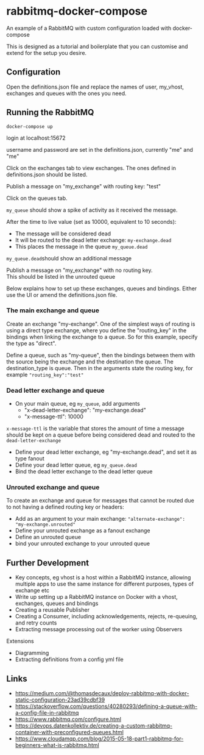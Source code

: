 # rabbitmq-docker-compose

An example of a RabbitMQ with custom configuration loaded with docker-compose

This is designed as a tutorial and boilerplate that you can customise and extend for the setup you desire.

## Configuration

Open the definitions.json file and replace the names of user, my_vhost, exchanges and queues with the ones you need.

## Running the RabbitMQ

`docker-compose up`

login at localhost:15672

username and password are set in the definitions.json, currently "me" and "me"

Click on the exchanges tab to view exchanges. The ones defined in definitions.json should be listed.

Publish a message on "my_exchange" with routing key: "test"  

Click on the queues tab.

`my_queue` should show a spike of activity as it received the message.

After the time to live value (set as 10000, equivalent to 10 seconds):
- The message will be considered dead
- It will be routed to the dead letter exchange: `my-exchange.dead`
- This places the message in the queue `my_queue.dead`

`my_queue.dead`should show an additional message

Publish a message on "my_exchange" with no routing key.  
This should be listed in the unrouted queue

Below explains how to set up these exchanges, queues and bindings. Either use the UI or amend the definitions.json file.

### The main exchange and queue

Create an exchange "my-exchange". One of the simplest ways of routing is using a direct type exchange, where you define the "routing_key" in the bindings when linking the exchange to a queue. So for this example, specify the type as "direct".

Define a queue, such as "my-queue", then the bindings between them with the source being the exchange and the destination the queue. The destination_type is queue. Then in the arguments state the routing key, for example `"routing_key":"test"`

### Dead letter exchange and queue

- On your main queue, eg `my_queue`, add arguments
    - "x-dead-letter-exchange": "my-exchange.dead"
    - "x-message-ttl": 10000

`x-message-ttl` is the variable that stores the amount of time a message should be kept on a queue before being considered dead and routed to the `dead-letter-exchange`

- Define your dead letter exchange, eg "my-exchange.dead", and set it as type fanout
- Define your dead letter queue, eg `my_queue.dead`
- Bind the dead letter exchange to the dead letter queue

### Unrouted exchange and queue

To create an exchange and queue for messages that cannot be routed due to not having a defined routing key or headers:
- Add as an argument to your main exchange: `"alternate-exchange": "my-exchange.unrouted"`
- Define your unrouted exchange as a fanout exchange
- Define an unrouted queue
- bind your unrouted exchange to your unrouted queue

## Further Development

- Key concepts, eg vhost is a host within a RabbitMQ instance, allowing multiple apps to use the same instance for different purposes, types of exchange etc
- Write up setting up a RabbitMQ instance on Docker with a vhost, exchanges, queues and bindings
- Creating a reusable Publisher
- Creating a Consumer, including acknowledgements, rejects, re-queuing, and retry counts
- Extracting message processing out of the worker using Observers

Extensions  

- Diagramming
- Extracting definitions from a config yml file

## Links

* https://medium.com/@thomasdecaux/deploy-rabbitmq-with-docker-static-configuration-23ad39cdbf39
* https://stackoverflow.com/questions/40280293/defining-a-queue-with-a-config-file-in-rabbitmq
* https://www.rabbitmq.com/configure.html
* https://devops.datenkollektiv.de/creating-a-custom-rabbitmq-container-with-preconfigured-queues.html
* https://www.cloudamqp.com/blog/2015-05-18-part1-rabbitmq-for-beginners-what-is-rabbitmq.html
